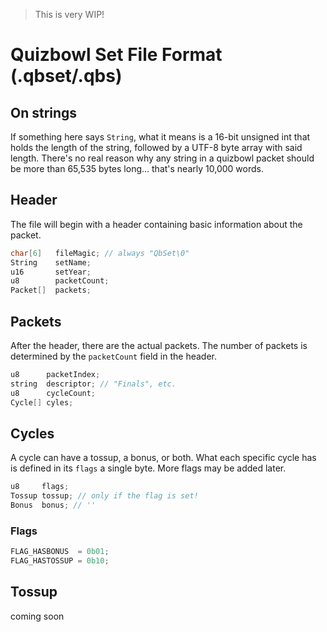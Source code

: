 > This is very WIP!

# Quizbowl Set File Format (.qbset/.qbs)

## On strings
If something here says `String`, what it means is a 16-bit unsigned int that
holds the length of the string, followed by a UTF-8 byte array with said length.
There's no real reason why any string in a quizbowl packet should be more than
65,535 bytes long... that's nearly 10,000 words.

## Header
The file will begin with a header containing basic information about the packet.
```c
char[6]   fileMagic; // always "QbSet\0"
String    setName;
u16       setYear;
u8        packetCount;
Packet[]  packets;
```

## Packets
After the header, there are the actual packets. The number of packets is
determined by the `packetCount` field in the header.
```c
u8      packetIndex;
string  descriptor; // "Finals", etc.
u8      cycleCount;
Cycle[] cyles;
```

## Cycles
A cycle can have a tossup, a bonus, or both. What each specific cycle has is
defined in its `flags` a single byte. More flags may be added later.
```c
u8     flags;
Tossup tossup; // only if the flag is set!
Bonus  bonus; // ''
```
### Flags
```c
FLAG_HASBONUS  = 0b01;
FLAG_HASTOSSUP = 0b10;
```

## Tossup
coming soon
